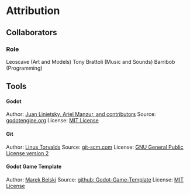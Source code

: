 # Attribution
## Collaborators

### Role
Leoscave (Art and Models)
Tony Brattoli (Music and Sounds)
Barribob (Programming)

## Tools
#### Godot
Author: [Juan Linietsky, Ariel Manzur, and contributors](https://godotengine.org/contact)
Source: [godotengine.org](https://godotengine.org/)
License: [MIT License](https://github.com/godotengine/godot/blob/master/LICENSE.txt)

#### Git
Author: [Linus Torvalds](https://github.com/torvalds)
Source: [git-scm.com](https://git-scm.com/downloads)
License: [GNU General Public License version 2](https://opensource.org/licenses/GPL-2.0)

#### Godot Game Template
Author: [Marek Belski](https://github.com/Maaack)
Source: [github: Godot-Game-Template](https://github.com/Maaack/Godot-Game-Template)
License: [MIT License](LICENSE.txt)
